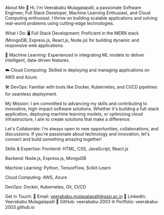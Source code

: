 About Me 🚀
Hi, I'm Veerababu Mulagalapalli, a passionate Software Engineer, Full Stack Developer, Machine Learning Enthusiast, and Cloud Computing enthusiast. I thrive on building scalable applications and solving real-world problems using cutting-edge technologies.

What I Do:
🖥️ Full Stack Development: Proficient in the MERN stack (MongoDB, Express.js, React.js, Node.js) for building dynamic and responsive web applications.

🤖 Machine Learning: Experienced in integrating ML models to deliver intelligent, data-driven features.

☁️ Cloud Computing: Skilled in deploying and managing applications on AWS and Azure.

🛠️ DevOps: Familiar with tools like Docker, Kubernetes, and CI/CD pipelines for seamless deployment.

My Mission:
I am committed to advancing my skills and contributing to innovative, high-impact software solutions. Whether it's building a full-stack application, deploying machine learning models, or optimizing cloud infrastructure, I aim to create solutions that make a difference.

Let's Collaborate:
I'm always open to new opportunities, collaborations, and discussions. If you're passionate about technology and innovation, let's connect and build something amazing together!

Skills & Expertise:
Frontend: HTML, CSS, JavaScript, React.js

Backend: Node.js, Express.js, MongoDB

Machine Learning: Python, TensorFlow, Scikit-Learn

Cloud Computing: AWS, Azure

DevOps: Docker, Kubernetes, Git, CI/CD

Get in Touch:
📧 Email: veerababu.mulagalapalli@sasi.ac.in
💼 LinkedIn: Veerababu Mulagalapalli
🐙 GitHub: veerababu-2003
🌐 Portfolio: veerababu-2003.github.io
